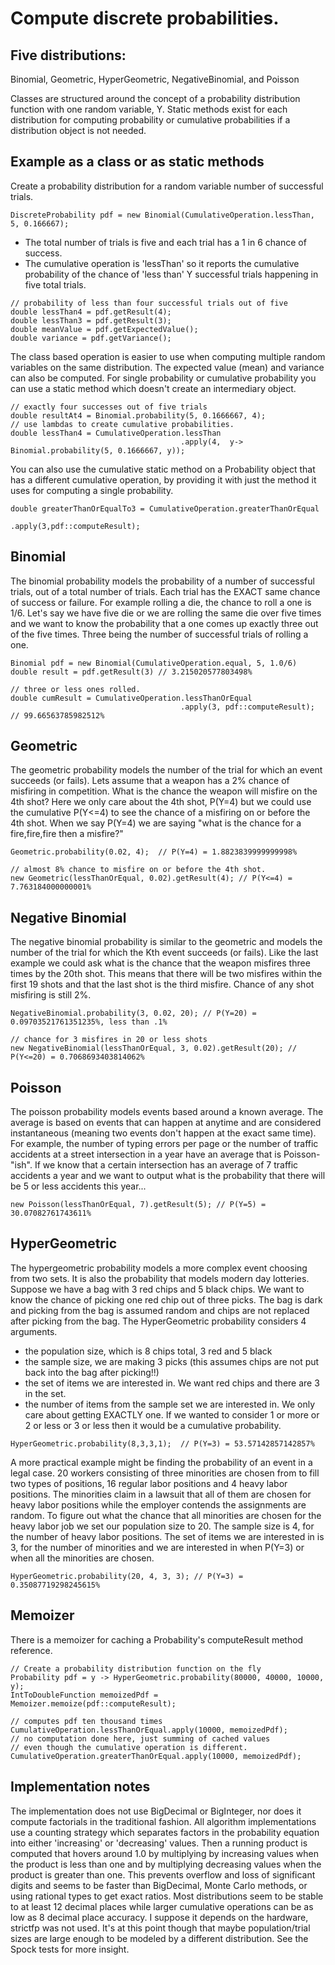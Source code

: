 # Compute discrete probabilities. 

## Five distributions: 
Binomial, Geometric, HyperGeometric, NegativeBinomial, and Poisson

Classes are structured around the concept of a probability distribution function with one
random variable, Y. Static methods exist for each distribution for computing probability 
or cumulative probabilities if a distribution object is not needed. 

## Example as a class or as static methods ##
Create a probability distribution for a random variable number of successful trials.

`DiscreteProbability pdf = new Binomial(CumulativeOperation.lessThan, 5, 0.166667);`

* The total number of trials is five and each trial has a 1 in 6 chance of success. 
* The cumulative operation is 'lessThan' so it reports the cumulative probability of the 
chance of 'less than' Y successful trials happening in five total trials.

```
// probability of less than four successful trials out of five
double lessThan4 = pdf.getResult(4);
double lessThan3 = pdf.getResult(3);
double meanValue = pdf.getExpectedValue();
double variance = pdf.getVariance();
```
    
The class based operation is easier to use when computing multiple random variables on the same 
distribution. The expected value (mean) and variance can also be computed. For single probability
or cumulative probability you can use a static method which doesn't create an intermediary object.
```
// exactly four successes out of five trials
double resultAt4 = Binomial.probability(5, 0.1666667, 4);
// use lambdas to create cumulative probabilities. 
double lessThan4 = CumulativeOperation.lessThan
                                      .apply(4,  y-> Binomial.probability(5, 0.1666667, y));
```
                                          
                                          
You can also use the cumulative static method on a Probability object that has a different 
cumulative operation, by providing it with just the method it uses for computing a single 
probability.

```
double greaterThanOrEqualTo3 = CumulativeOperation.greaterThanOrEqual
                                                  .apply(3,pdf::computeResult);
```

## Binomial ##
The binomial probability models the probability of a number of successful trials, 
out of a total number of trials. 
Each trial has the EXACT same chance of success or failure. For example rolling a die, 
the chance to roll a one is 1/6.
Let's say we have five die or we are rolling the same die over 
five times and we want to know the probability that a one comes up exactly three out of the 
five times. Three being the number of successful trials of rolling a one. 

```
Binomial pdf = new Binomial(CumulativeOperation.equal, 5, 1.0/6)
double result = pdf.getResult(3) // 3.215020577803498%  

// three or less ones rolled. 
double cumResult = CumulativeOperation.lessThanOrEqual
                                      .apply(3, pdf::computeResult); // 99.66563785982512%
```
                                           
## Geometric ##
        
The geometric probability models the number of the trial for which an event succeeds (or fails).
Lets assume that a weapon has a 2% chance of misfiring in competition. What is the chance the 
weapon will misfire on the 4th shot? Here we only care about the 4th shot, P(Y=4) but we could use 
the cumulative P(Y<=4) to see the chance of a misfiring on or before the 4th shot.
When we say P(Y=4) we are saying "what is the chance for a fire,fire,fire then a misfire?" 

```
Geometric.probability(0.02, 4);  // P(Y=4) = 1.8823839999999998% 

// almost 8% chance to misfire on or before the 4th shot.
new Geometric(lessThanOrEqual, 0.02).getResult(4); // P(Y<=4) = 7.763184000000001%
```

## Negative Binomial ##

The negative binomial probability is similar to the geometric and models the number of the trial
for which the Kth event succeeds (or fails). Like the last example we could ask what is the 
chance that the weapon misfires three times by the 20th shot. This means that there will be two 
misfires within the first 19 shots and that the last shot is the third misfire. Chance of any shot
misfiring is still 2%.

```
NegativeBinomial.probability(3, 0.02, 20); // P(Y=20) = 0.09703521761351235%, less than .1%

// chance for 3 misfires in 20 or less shots
new NegativeBinomial(lessThanOrEqual, 3, 0.02).getResult(20); // P(Y<=20) = 0.7068693403814062%
```

## Poisson ##
The poisson probability models events based around a known average. The average is based on 
events that can happen at anytime and are considered instantaneous (meaning two events don't 
happen at the exact same time). For example, the number of typing errors per page or the number of 
traffic accidents at a street intersection in a year have an average that is Poisson-"ish". 
If we know that a certain intersection has an average of 7 traffic accidents a year and we want to
output what is the probability that there will be 5 or less accidents this year... 

`new Poisson(lessThanOrEqual, 7).getResult(5); // P(Y=5) = 30.07082761743611%`

## HyperGeometric 
The hypergeometric probability models a more complex event choosing from two sets. It is also the 
probability that models modern day lotteries. Suppose we have a bag with 3 red chips and 5 black 
chips. We want to know the chance of picking one red chip out of three picks. The bag is dark and 
picking from the bag is assumed random and chips are not replaced after picking from the bag.
The HyperGeometric probability considers 4 arguments.
   
* the population size, which is 8 chips total, 3 red and 5 black
* the sample size, we are making 3 picks (this assumes chips are not put back into the bag after
 picking!!)
* the set of items we are interested in. We want red chips and there are 3 in the set.
* the number of items from the sample set we are interested in. We only care about getting EXACTLY
 one. If we wanted to consider 1 or more or 2 or less or 3 or less then it would be a cumulative 
 probability. 
 
 `HyperGeometric.probability(8,3,3,1);  // P(Y=3) = 53.57142857142857% `
    
A more practical example might be finding the probability of an event in a legal case. 20 workers 
consisting of three minorities are chosen from to fill two types of positions, 16 regular labor 
positions and 4 heavy labor positions. The minorities claim in a lawsuit that all of them are 
chosen for heavy labor positions while the employer contends the assignments are random. To figure
out what the chance that all minorities are chosen for the heavy labor job we set our population 
size to 20. The sample size is 4, for the number of heavy labor positions. The set of items we are 
interested in is 3, for the number of minorities and we are interested in when 
P(Y=3) or when all the minorities are chosen.
    
`HyperGeometric.probability(20, 4, 3, 3); // P(Y=3) =  0.35087719298245615%` 
    
## Memoizer ##
There is a memoizer for caching a Probability's computeResult method reference. 

```
// Create a probability distribution function on the fly
Probability pdf = y -> HyperGeometric.probability(80000, 40000, 10000, y);
IntToDoubleFunction memoizedPdf = Memoizer.memoize(pdf::computeResult);

// computes pdf ten thousand times
CumulativeOperation.lessThanOrEqual.apply(10000, memoizedPdf);
// no computation done here, just summing of cached values
// even though the cumulative operation is different.
CumulativeOperation.greaterThanOrEqual.apply(10000, memoizedPdf);
```

## Implementation notes ##
The implementation does not use BigDecimal or BigInteger, nor does it compute factorials
in the traditional fashion. All algorithm implementations use a counting strategy which 
separates factors in the probability equation into either 'increasing' or 'decreasing' 
values. Then a running product is computed that hovers around 1.0 by multiplying 
by increasing values when the product is less than one and by multiplying decreasing
values when the product is greater than one. This prevents overflow and loss of significant 
digits and seems to be faster than BigDecimal, Monte Carlo methods, or using rational types to get 
exact ratios. Most distributions seem to be stable to at least 12 decimal places while
larger cumulative operations can be as low as 8 decimal place accuracy. I suppose it 
depends on the hardware, strictfp was not used. It's at this point though that maybe 
population/trial sizes are large enough to be modeled by a different distribution. 
See the Spock tests for more insight.
    
    
